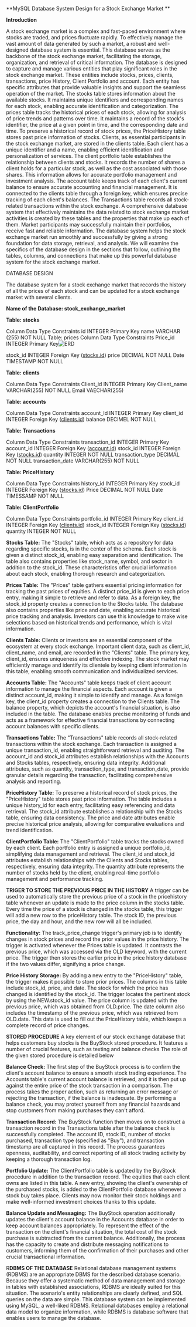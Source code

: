 **MySQL Database System Design for a Stock Exchange Market **

**Introduction**

A stock exchange market is a complex and fast-paced environment where stocks are traded, and
prices fluctuate rapidly. To effectively manage the vast amount of data generated by such a
market, a robust and well-designed database system is essential. This database serves as the
backbone of the stock exchange market, facilitating the storage, organization, and retrieval of
critical information. The database is designed to capture and manage various entities that play
significant roles in the stock exchange market. These entities include stocks, prices, clients,
transactions, price History, Client Portfolio and account. Each entity has specific attributes that
provide valuable insights and support the seamless operation of the market. The stocks table
stores information about the available stocks. It maintains unique identifiers and corresponding
names for each stock, enabling accurate identification and categorization. The prices table tracks
the historical prices of each stock, allowing for analysis of price trends and patterns over time. It
maintains a record of the stock's identifier, the price at a given point in time, and the
corresponding date and time. To preserve a historical record of stock prices, the PriceHistory
table stores past price information of stocks. Clients, as essential participants in the stock
exchange market, are stored in the clients table. Each client has a unique identifier and a name,
enabling efficient identification and personalization of services. The client portfolio table
establishes the relationship between clients and stocks. It records the number of shares a client
holds for a particular stock, as well as the cost associated with those shares. This information
allows for accurate portfolio management and investment analysis.
The account table keeps track of each client's current balance to ensure accurate accounting and
financial management. It is connected to the clients table through a foreign key, which ensures
precise tracking of each client's balances. The Transactions table records all stock-related
transactions within the stock exchange. A comprehensive database system that effectively
maintains the data related to stock exchange market activities is created by these tables and the
properties that make up each of them. Market participants may successfully maintain their
portfolios, receive fast and reliable information. The database system helps the stock exchange
market run smoothly and successfully by giving a strong foundation for data storage, retrieval,
and analysis. We will examine the specifics of the database design in the sections that follow,
outlining the tables, columns, and connections that make up this powerful database system for
the stock exchange market.

DATABASE DESIGN

The database system for a stock exchange market that records the history of all the prices of each stock and can be updated for a stock exchange market with several clients.

**Name of the Database: stock_exchange_market**

**Table: stocks**

Column Data Type Constraints
id INTEGER Primary Key
name VARCHAR (255) NOT NULL
Table: prices
Column Data Type Constraints
Price_id INTEGER Primary Key![ERD](https://github.com/user-attachments/assets/eef46ffd-ea5d-4ff0-9ed0-f8cf3063ad1f)

stock_id INTEGER Foreign Key ([stocks.id](http://stocks.id/))
price DECIMAL NOT NULL
Date TIMESTAMP NOT NULL

**Table: clients**

Column Data Type Constraints
Client_id INTEGER Primary Key
Client_name VARCHAR(255) NOT NULL
Email VAECHAR(255)

**Table: accounts**

Column Data Type Constraints
account_Id INTEGER Primary Key
client_id INTEGER Foreign Key ([clients.id](http://clients.id/))
balance DECIMEL NOT NULL

**Table: Transactions**

Column Data Type Constraints
transaction_id INTEGER Primary Key
account_id INTEGER Foreign Key ([account.id](http://account.id/))
stock_id INTEGER Foreign Key ([stocks.id](http://stocks.id/))
quantity INTEGER NOT NULL
transaction_type DECIMAL NOT NULL
transaction_date VARCHAR(255) NOT NULL

**Table: PriceHistory**

Column Data Type Constraints
history_id INTEGER Primary Key
stock_id INTEGER Foreign Key ([stocks.id](http://stocks.id/))
Price DECIMAL NOT NULL
Date TIMESSAMP NOT NULL

**Table: ClientPortfolio**

Column Data Type Constraints
portfolio_id INTEGER Primary Key
client_id INTEGER Foreign Key ([clients.id](http://clients.id/))
stock_id INTEGER Foreign Key ([stocks.id](http://stocks.id/))
quantity INTEGER NOT NULL

**Stocks Table:**
The "Stocks" table, which acts as a repository for data regarding specific stocks, is in the center
of the schema. Each stock is given a distinct stock_id, enabling easy separation and
identification. The table also contains properties like stock_name, symbol, and sector in addition
to the stock_id. These characteristics offer crucial information about each stock, enabling
thorough research and categorization.

**Prices Table:**
The "Prices" table gathers essential pricing information for tracking the past prices of equities. A
distinct price_id is given to each price entry, making it simple to retrieve and refer to data. As a
foreign key, the stock_id property creates a connection to the Stocks table. The database also
contains properties like price and date, enabling accurate historical price tracking and analysis.
Investors can use this knowledge to make wise selections based on historical trends and
performance, which is vital information.

**Clients Table:**
Clients or investors are an essential component of the ecosystem at every stock exchange.
Important client data, such as client_id, client_name, and email, are recorded in the "Clients"
table. The primary key, client_id, ensures uniqueness and effective indexing. The stock market
may efficiently manage and identify its clientele by keeping client information in this table,
enabling smooth communication and individualized services.

**Accounts Table:**
The "Accounts" table keeps track of client account information to manage the financial aspects.
Each account is given a distinct account_id, making it simple to identify and manage. As a
foreign key, the client_id property creates a connection to the Clients table. The balance
property, which depicts the account's financial situation, is also included in the table. The
database enables precise monitoring of funds and acts as a framework for effective financial
transactions by connecting account balances with specific clients.

**Transactions Table:**
The "Transactions" table records all stock-related transactions within the stock exchange. Each
transaction is assigned a unique transaction_id, enabling straightforward retrieval and auditing.
The account_id and stock_id attributes establish relationships with the Accounts and Stocks
tables, respectively, ensuring data integrity. Additional attributes, such as quantity,
transaction_type, and transaction_date, provide granular details regarding the transaction,
facilitating comprehensive analysis and reporting.

**PriceHistory Table:**
To preserve a historical record of stock prices, the "PriceHistory" table stores past price
information. The table includes a unique history_id for each entry, facilitating easy referencing
and data retrieval. The stock_id attribute establishes a relationship with the Stocks table,
ensuring data consistency. The price and date attributes enable precise historical price analysis,
allowing for comparative evaluations and trend identification.

**ClientPortfolio Table:**
The "ClientPortfolio" table tracks the stocks owned by each client. Each portfolio entry is
assigned a unique portfolio_id, simplifying data management and retrieval. The client_id and
stock_id attributes establish relationships with the Clients and Stocks tables, respectively,
ensuring data integrity. The quantity attribute represents the number of stocks held by the client,
enabling real-time portfolio management and performance tracking.

**TRIGER TO STORE THE PREVIOUS PRICE IN THE HISTORY**
A trigger can be used to automatically store the previous price of a stock in the pricehistory table
whenever an update is made to the price column in the stocks table. Every time the price of a
stock is changed in the stocks table, this trigger will add a new row to the priceHistory table. The
stock ID, the previous price, the day and hour, and the new row will all be included.

**Functionality:**
The track_price_change trigger's primary job is to identify changes in stock prices and record the
prior values in the price history. The trigger is activated whenever the Prices table is updated. It
contrasts the previous price, which was accessed via the OLD keyword, with the current price.
The trigger then stores the earlier price in the price history database if the two values differ,
signifying a price change.

**Price History Storage:**
By adding a new entry to the "PriceHistory" table, the trigger makes it possible to store prior
prices. The columns in this table include stock_id, price, and date. The stock for which the price
has changed is identified by the stock_id. The trigger locates the pertinent stock by using the
NEW.stock_id value. The price column is updated with the previous price, which was obtained
from OLD.price. The date column also includes the timestamp of the previous price, which was
retrieved from OLD.date. This data is used to fill out the PriceHistory table, which keeps a
complete record of price changes.

**STORED PROCEDURE**
A key element of our stock exchange database that helps customers buy stocks is the BuyStock
stored procedure. It features a number of crucial features, such as texting and balance checks The role of the given stored procedure is detailed below

**Balance Check:**
The first step of the BuyStock process is to confirm the client's account balance to ensure a
smooth stock trading experience. The Accounts table's current account balance is retrieved, and
it is then put up against the entire price of the stock transaction in a comparison. The process
takes the proper action, such as returning an error message or rejecting the transaction, if the
balance is inadequate. By performing a balance check, you may protect yourself from any
financial hazards and stop customers from making purchases they can't afford.

**Transaction Record:**
The BuyStock function then moves on to construct a transaction record in the Transactions table
after the balance check is successfully completed. The account ID, stock ID, number of stocks
purchased, transaction type (specified as "Buy"), and transaction timestamp are all captured in
this record. The process guarantees openness, auditability, and correct reporting of all stock
trading activity by keeping a thorough transaction log.

**Portfolio Update:**
The ClientPortfolio table is updated by the BuyStock procedure in addition to the transaction
record. The equities that each client owns are listed in this table. A new entry, showing the
client's ownership of the purchased stocks, is added to the ClientPortfolio database whenever a
stock buy takes place. Clients may now monitor their stock holdings and make well-informed
investment choices thanks to this update.

**Balance Update and Messaging:**
The BuyStock operation additionally updates the client's account balance in the Accounts
database in order to keep account balances appropriately. To represent the effect of the
transaction on the client's financial situation, the total cost of the stock purchase is subtracted
from the current balance. Additionally, the process has the capacity to create and distribute
messaging notifications to customers, informing them of the confirmation of their purchases and
other crucial transactional information.

R**DBMS OF THE DATABASE**
Relational database management systems (RDBMS) are an appropriate DBMS for the described
database scenario. Because they offer a systematic method of data management and storage in
tables with established associations, RDBMS are ideally suited for this situation. The scenario's
entity relationships are clearly defined, and SQL queries on the data are simple. This database
system can be implemented using MySQL, a well-liked RDBMS. Relational databases employ a
relational data model to organize information, while RDBMS is database software that enables
users to manage the database.
